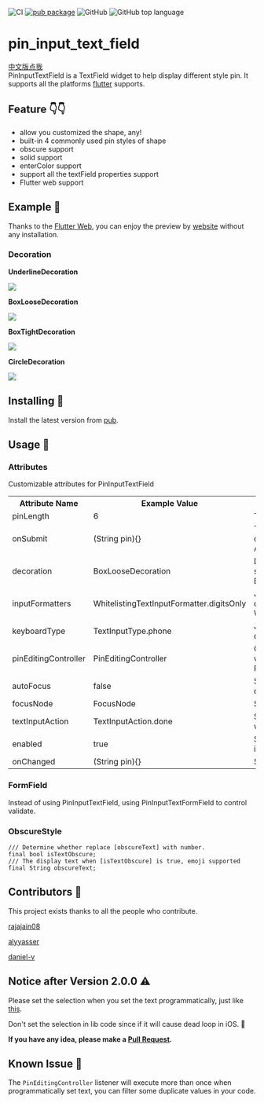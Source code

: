 ![CI](https://github.com/Tino/pin_input_text_field/workflows/Flutter%20Build%20Test%20CI/badge.svg)
[![pub package](https://img.shields.io/pub/v/pin_input_text_field.svg)](https://pub.dartlang.org/packages/pin_input_text_field)
![GitHub](https://img.shields.io/github/license/TinoGuo/pin_input_text_field)
![GitHub top language](https://img.shields.io/github/languages/top/TinoGuo/pin_input_text_field)

# pin_input_text_field

[中文版点我](./README_CN.md)   
PinInputTextField is a TextField widget to help display different style pin. It supports all the platforms [flutter](https://github.com/flutter/flutter) supports.

## Feature 👇👇
* allow you customized the shape, any!
* built-in 4 commonly used pin styles of shape
* obscure support
* solid support
* enterColor support
* support all the textField properties support
* Flutter web support

## Example 💎

Thanks to the [Flutter Web](https://flutter.dev/web), you can enjoy the preview by [website](https://tinoguo.github.io/pin_input_text_field/) without any installation. 

### Decoration 

**UnderlineDecoration**

![](gifs/underline.gif)

**BoxLooseDecoration**

![](gifs/boxloose.gif)

**BoxTightDecoration**

![](gifs/boxtight.gif)

**CircleDecoration**

![](gifs/circle.gif)

## Installing 🔧
Install the latest version from [pub](https://pub.dartlang.org/packages/pin_input_text_field).

## Usage 🚅

### Attributes
Customizable attributes for PinInputTextField
<table>
    <th>Attribute Name</th>
    <th>Example Value</th>
    <th>Description</th>
    <tr>
        <td>pinLength</td>
        <td>6</td>
        <td>The max length of pin, the default is 6</td>
    </tr>
    <tr>
        <td>onSubmit</td>
        <td>(String pin){}</td>
        <td>The callback will execute when user click done, sometimes is not working in Android.</td>
    </tr>
    <tr>
        <td>decoration</td>
        <td>BoxLooseDecoration</td>
        <td>Decorate the pin, there are 3 inside styles, the default is BoxLooseDecoration</td>
    </tr>
    <tr>
        <td>inputFormatters</td>
        <td>WhitelistingTextInputFormatter.digitsOnly</td>
        <td>Just like TextField's inputFormatter, the default is WhitelistingTextInputFormatter.digitsOnly</td>
    </tr>
    <tr>
        <td>keyboardType</td>
        <td>TextInputType.phone</td>
        <td>Just like TextField's keyboardType, the default is TextInputType.phone</td>
    </tr>
    <tr>
        <td>pinEditingController</td>
        <td>PinEditingController</td>
        <td>Controls the pin being edited. If null, this widget will create its own PinEditingController</td>
    </tr>
    <tr>
        <td>autoFocus</td>
        <td>false</td>
        <td>Same as TextField's autoFocus, the default is false</td>
    </tr>
    <tr>
        <td>focusNode</td>
        <td>FocusNode</td>
        <td>Same as TextField's focusNode</td>
    </tr>
    <tr>
        <td>textInputAction</td>
        <td>TextInputAction.done</td>
        <td>Same as TextField's textInputAction, not working in digit mode</td>
    </tr>
    <tr>
        <td>enabled</td>
        <td>true</td>
        <td>Same as TextField's enabled, the default is true</td>
    </tr>
    <tr>
        <td>onChanged</td>
        <td>(String pin){}</td>
        <td>Same as TextField's onChanged</td>
    </tr>
</table>

### FormField
Instead of using PinInputTextField, using PinInputTextFormField to control validate.

### ObscureStyle 

```
/// Determine whether replace [obscureText] with number.
final bool isTextObscure;
/// The display text when [isTextObscure] is true, emoji supported
final String obscureText;
```

## Contributors 🙏

This project exists thanks to all the people who contribute.

[rajajain08](https://github.com/rajajain08)

[alyyasser](https://github.com/alyyasser)

[daniel-v](https://github.com/daniel-v)

## Notice after Version 2.0.0 ⚠️
Please set the selection when you set the text programmatically, just like [this](https://github.com/TinoGuo/pin_input_text_field/blob/77dee70a8da25b11eae96f5a03842e5a67174a80/example/lib/main.dart#L81).

Don't set the selection in lib code since if it will cause dead loop in iOS. 🤔

**If you have any idea, please make a [Pull Request](https://github.com/TinoGuo/pin_input_text_field/pulls).**

## Known Issue 🥶

The `PinEditingController` listener will execute more than once when programmatically set text, you can filter some duplicate values in your code. 